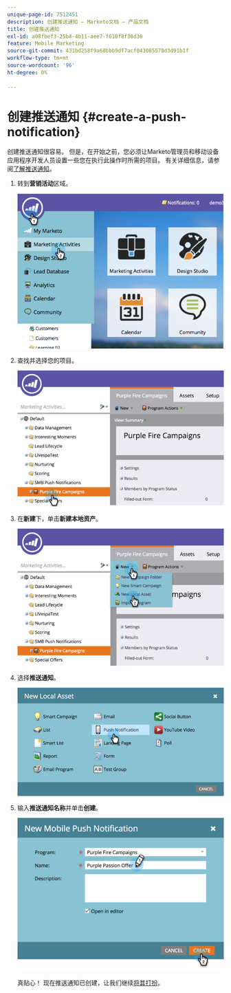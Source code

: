 ```yaml
---
unique-page-id: 7512451
description: 创建推送通知 — Marketo文档 — 产品文档
title: 创建推送通知
exl-id: a08fbef3-25b4-4b11-aee7-f610f8f30d36
feature: Mobile Marketing
source-git-commit: 431bd258f9a68bbb9df7acf043085578d3d91b1f
workflow-type: tm+mt
source-wordcount: '96'
ht-degree: 0%

---
```


# 创建推送通知 {#create-a-push-notification}

创建推送通知很容易。 但是，在开始之前，您必须让Marketo管理员和移动设备应用程序开发人员设置一些您在执行此操作时所需的项目。 有关详细信息，请参阅[了解推送通知](/help/marketo/product-docs/mobile-marketing/push-notifications/understanding-push-notifications.md)。

1. 转到&#x200B;**营销活动**&#x200B;区域。

   ![](assets/image2015-4-22-18-3a46-3a14.png)

1. 查找并选择您的项目。

   ![](assets/image2015-4-23-13-3a31-3a43.png)

1. 在&#x200B;**新建**&#x200B;下，单击&#x200B;**新建本地资产**。

   ![](assets/image2015-4-23-13-3a33-3a20.png)

1. 选择&#x200B;**推送通知**。

   ![](assets/image2015-4-23-13-3a35-3a6.png)

1. 输入&#x200B;**推送通知名称**&#x200B;并单击&#x200B;**创建**。

   ![](assets/image2015-4-23-13-3a36-3a56.png)

   真贴心！ 现在推送通知已创建，让我们继续[将其打扮](/help/marketo/product-docs/mobile-marketing/push-notifications/configure-mobile-push-notification.md)。
